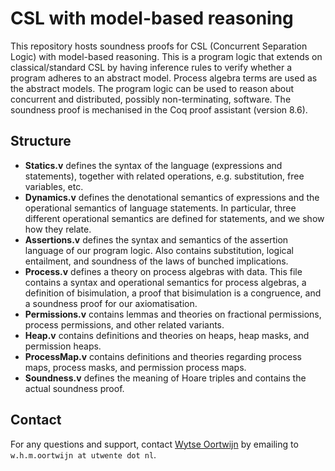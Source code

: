 # CSL with model-based reasoning
This repository hosts soundness proofs for CSL (Concurrent Separation Logic) with model-based reasoning. This is a program logic that extends on classical/standard CSL by having inference rules to verify whether a program adheres to an abstract model. Process algebra terms are used as the abstract models. The program logic can be used to reason about concurrent and distributed, possibly non-terminating, software. The soundness proof is mechanised in the Coq proof assistant (version 8.6).

## Structure
- **Statics.v** defines the syntax of the language (expressions and statements), together with related operations, e.g. substitution, free variables, etc.
- **Dynamics.v** defines the denotational semantics of expressions and the operational semantics of language statements. In particular, three different operational semantics are defined for statements, and we show how they relate.
- **Assertions.v** defines the syntax and semantics of the assertion language of our program logic. Also contains substitution, logical entailment, and soundness of the laws of bunched implications.
- **Process.v** defines a theory on process algebras with data. This file contains a syntax and operational semantics for process algebras, a definition of bisimulation, a proof that bisimulation is a congruence, and a soundness proof for our axiomatisation.
- **Permissions.v** contains lemmas and theories on fractional permissions, process permissions, and other related variants.
- **Heap.v** contains definitions and theories on heaps, heap masks, and permission heaps.
- **ProcessMap.v** contains definitions and theories regarding process maps, process masks, and permission process maps.
- **Soundness.v** defines the meaning of Hoare triples and contains the actual soundness proof.

## Contact
For any questions and support, contact [Wytse Oortwijn](http://wwwhome.ewi.utwente.nl/~oortwijnwhm/) by emailing to `w.h.m.oortwijn at utwente dot nl`.
